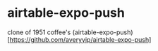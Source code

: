 # airtable-expo-push
clone of 1951 coffee's (airtable-expo-push)[https://github.com/averyyip/airtable-expo-push]
